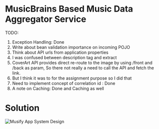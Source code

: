 # MusicBrains Based Music Data Aggregator Service

TODO:

1. Exception Handling: Done
2. Write about bean validation importance on incoming POJO
3. Think about API urls from application properties
4. I was confused between description tag and extract
5. CoverArt API provides direct re-route to the image by using /front and /back as param, So there not really a need to
   call the API and fetch the link.
6. But I think it was to for the assignment purpose so I did that
7. Need to implement concept of correlation id : Done
8. A note on Caching: Done and Caching as well

# Solution

![Musify App System Design]('./../doc_assets/musfy_system.drawio.svg')

